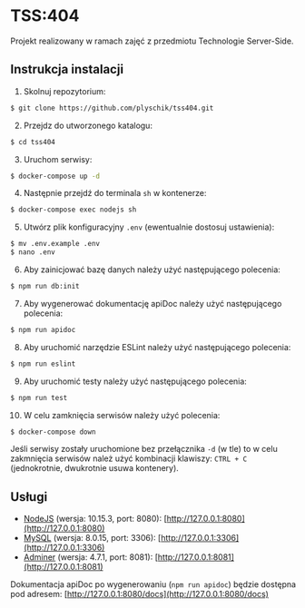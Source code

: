 # TSS:404

Projekt realizowany w ramach zajęć z przedmiotu Technologie Server-Side.

## Instrukcja instalacji

1. Skolnuj repozytorium:
```bash
$ git clone https://github.com/plyschik/tss404.git
```

2. Przejdz do utworzonego katalogu:
```bash
$ cd tss404
```

3. Uruchom serwisy:
```bash
$ docker-compose up -d
```

4. Następnie przejdź do terminala `sh` w kontenerze:
```bash
$ docker-compose exec nodejs sh
```

5. Utwórz plik konfiguracyjny `.env` (ewentualnie dostosuj ustawienia):
```bash
$ mv .env.example .env
$ nano .env
```

6. Aby zainicjować bazę danych należy użyć następującego polecenia:
```bash
$ npm run db:init
```

7. Aby wygenerować dokumentację apiDoc należy użyć następującego polecenia:
```bash
$ npm run apidoc
```

8. Aby uruchomić narzędzie ESLint należy użyć następującego polecenia:
```bash
$ npm run eslint
```

9. Aby uruchomić testy należy użyć następującego polecenia:
```bash
$ npm run test
```

10. W celu zamknięcia serwisów należy użyć polecenia:
```bash
$ docker-compose down
```
Jeśli serwisy zostały uruchomione bez przełącznika `-d` (w tle) to w celu zakmnięcia serwisów należ użyć kombinacji klawiszy: `CTRL + C` (jednokrotnie, dwukrotnie usuwa kontenery).

## Usługi

* [NodeJS](https://hub.docker.com/_/node) (wersja: 10.15.3, port: 8080): [http://127.0.0.1:8080](http://127.0.0.1:8080)
* [MySQL](https://hub.docker.com/_/mysql) (wersja: 8.0.15, port: 3306): [http://127.0.0.1:3306](http://127.0.0.1:3306)
* [Adminer](https://hub.docker.com/_/adminer) (wersja: 4.7.1, port: 8081): [http://127.0.0.1:8081](http://127.0.0.1:8081)

Dokumentacja apiDoc po wygenerowaniu (`npm run apidoc`) będzie dostępna pod adresem: [http://127.0.0.1:8080/docs](http://127.0.0.1:8080/docs)